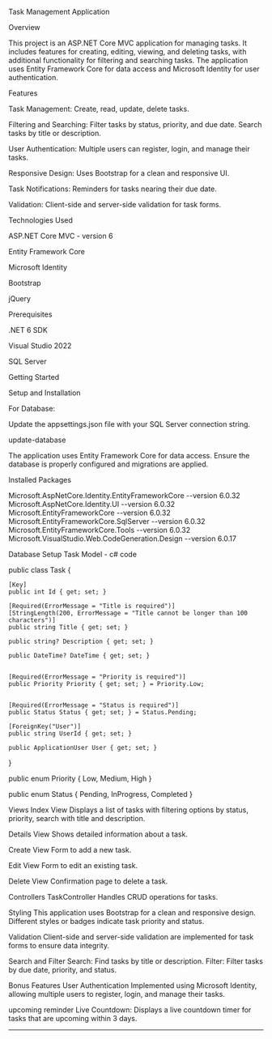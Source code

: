 Task Management Application


Overview

  This project is an ASP.NET Core MVC application for managing tasks.
  It includes features for creating, editing, viewing, and deleting tasks, 
  with additional functionality for filtering and searching tasks.
  The application uses Entity Framework Core for data access and Microsoft Identity for user authentication.


Features

  Task Management: Create, read, update, delete tasks.
  
  Filtering and Searching: Filter tasks by status, priority, and due date. Search tasks by title or description.
  
  User Authentication: Multiple users can register, login, and manage their tasks.
  
  Responsive Design: Uses Bootstrap for a clean and responsive UI.
  
  Task Notifications: Reminders for tasks nearing their due date.
  
  Validation: Client-side and server-side validation for task forms.


Technologies Used

  ASP.NET Core MVC - version 6
  
  Entity Framework Core
  
  Microsoft Identity
  
  Bootstrap
  
  jQuery


Prerequisites

  .NET 6 SDK
  
  Visual Studio 2022

  SQL Server



Getting Started

  Setup and Installation


For Database:

  Update the appsettings.json file with your SQL Server connection string.

  update-database
  
  The application uses Entity Framework Core for data access. Ensure the database is properly configured and migrations are applied.


Installed Packages

  Microsoft.AspNetCore.Identity.EntityFrameworkCore --version 6.0.32
  Microsoft.AspNetCore.Identity.UI --version 6.0.32
  Microsoft.EntityFrameworkCore --version 6.0.32
  Microsoft.EntityFrameworkCore.SqlServer --version 6.0.32
  Microsoft.EntityFrameworkCore.Tools --version 6.0.32
  Microsoft.VisualStudio.Web.CodeGeneration.Design --version 6.0.17


Database Setup
Task Model - c# code

public class Task
{

    [Key]
    public int Id { get; set; }

    [Required(ErrorMessage = "Title is required")]
    [StringLength(200, ErrorMessage = "Title cannot be longer than 100 characters")]
    public string Title { get; set; }

    public string? Description { get; set; }

    public DateTime? DateTime { get; set; }


    [Required(ErrorMessage = "Priority is required")]
    public Priority Priority { get; set; } = Priority.Low;


    [Required(ErrorMessage = "Status is required")]
    public Status Status { get; set; } = Status.Pending;

    [ForeignKey("User")]
    public string UserId { get; set; }

    public ApplicationUser User { get; set; }

}

public enum Priority
{
    Low,
    Medium,
    High
}

public enum Status
{
    Pending,
    InProgress,
    Completed
}


Views
  Index View
    Displays a list of tasks with filtering options by status, priority, search with title and description.
  
  Details View
    Shows detailed information about a task.
  
  Create View
    Form to add a new task.
  
  Edit View
    Form to edit an existing task.
  
  Delete View
    Confirmation page to delete a task.

Controllers
  TaskController
    Handles CRUD operations for tasks.

Styling
  This application uses Bootstrap for a clean and responsive design. Different styles or badges indicate task priority and status.

Validation
  Client-side and server-side validation are implemented for task forms to ensure data integrity.


Search and Filter
  Search: Find tasks by title or description.
  Filter: Filter tasks by due date, priority, and status.
  
Bonus Features
  User Authentication
    Implemented using Microsoft Identity, allowing multiple users to register, login, and manage their tasks.
  
  upcoming reminder
    Live Countdown: Displays a live countdown timer for tasks that are upcoming within 3 days.



-------------------------------------------------------------------------------------------------------------------------------------------------------------------------------------------------------------

